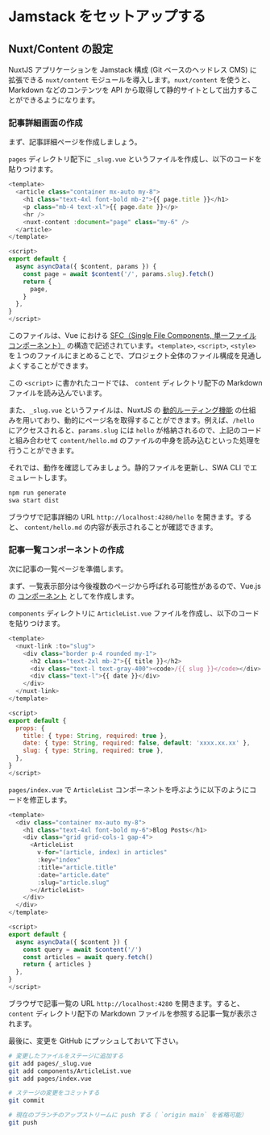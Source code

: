 # Jamstack をセットアップする

## Nuxt/Content の設定

NuxtJS アプリケーションを Jamstack 構成 (Git ベースのヘッドレス CMS) に拡張できる `nuxt/content` モジュールを導入します。`nuxt/content` を使うと、Markdown などのコンテンツを API から取得して静的サイトとして出力することができるようになります。

### 記事詳細画面の作成

まず、記事詳細ページを作成しましょう。

`pages` ディレクトリ配下に `_slug.vue` というファイルを作成し、以下のコードを貼りつけます。

```js
<template>
  <article class="container mx-auto my-8">
    <h1 class="text-4xl font-bold mb-2">{{ page.title }}</h1>
    <p class="mb-4 text-xl">{{ page.date }}</p>
    <hr />
    <nuxt-content :document="page" class="my-6" />
  </article>
</template>

<script>
export default {
  async asyncData({ $content, params }) {
    const page = await $content('/', params.slug).fetch()
    return {
      page,
    }
  },
}
</script>
```

このファイルは、Vue における [SFC（Single File Components, 単一ファイルコンポーネント）](https://jp.vuejs.org/v2/guide/single-file-components.html) の構造で記述されています。`<template>`, `<script>`, `<style>` を１つのファイルにまとめることで、プロジェクト全体のファイル構成を見通しよくすることができます。

この `<script>` に書かれたコードでは、 `content` ディレクトリ配下の Markdown ファイルを読み込んでいます。

また、`_slug.vue` というファイルは、NuxtJS の [動的ルーティング機能](https://ja.nuxtjs.org/docs/2.x/directory-structure/pages#%E5%8B%95%E7%9A%84%E3%81%AA%E3%83%9A%E3%83%BC%E3%82%B8) の仕組みを用いており、動的にページ名を取得することができます。例えば、`/hello` にアクセスされると、`params.slug` には `hello` が格納されるので、上記のコードと組み合わせて `content/hello.md` のファイルの中身を読み込むといった処理を行うことができます。

それでは、動作を確認してみましょう。静的ファイルを更新し、SWA CLI でエミュレートします。

```sh
npm run generate
swa start dist
```

ブラウザで記事詳細の URL `http://localhost:4280/hello` を開きます。すると、 `content/hello.md` の内容が表示されることが確認できます。

### 記事一覧コンポーネントの作成

次に記事の一覧ページを準備します。

まず、一覧表示部分は今後複数のページから呼ばれる可能性があるので、Vue.js の [コンポーネント](https://ja.nuxtjs.org/docs/2.x/directory-structure/components) としてを作成します。

`components` ディレクトリに `ArticleList.vue` ファイルを作成し、以下のコードを貼りつけます。

```js
<template>
  <nuxt-link :to="slug">
    <div class="border p-4 rounded my-1">
      <h2 class="text-2xl mb-2">{{ title }}</h2>
      <div class="text-l text-gray-400"><code>/{{ slug }}</code></div>
      <div class="text-l">{{ date }}</div>
    </div>
  </nuxt-link>
</template>

<script>
export default {
  props: {
    title: { type: String, required: true },
    date: { type: String, required: false, default: 'xxxx.xx.xx' },
    slug: { type: String, required: true },
  },
}
</script>
```

`pages/index.vue` で `ArticleList` コンポーネントを呼ぶように以下のようにコードを修正します。

```js
<template>
  <div class="container mx-auto my-8">
    <h1 class="text-4xl font-bold my-6">Blog Posts</h1>
    <div class="grid grid-cols-1 gap-4">
      <ArticleList
        v-for="(article, index) in articles"
        :key="index"
        :title="article.title"
        :date="article.date"
        :slug="article.slug"
      ></ArticleList>
    </div>
  </div>
</template>

<script>
export default {
  async asyncData({ $content }) {
    const query = await $content('/')
    const articles = await query.fetch()
    return { articles }
  },
}
</script>
```

ブラウザで記事一覧の URL `http://localhost:4280` を開きます。すると、`content` ディレクトリ配下の Markdown ファイルを参照する記事一覧が表示されます。

最後に、変更を GitHub にプッシュしておいて下さい。

```sh
# 変更したファイルをステージに追加する
git add pages/_slug.vue
git add components/ArticleList.vue
git add pages/index.vue

# ステージの変更をコミットする
git commit

# 現在のブランチのアップストリームに push する（ `origin main` を省略可能）
git push
```
